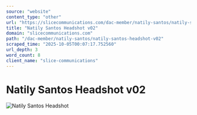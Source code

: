 ```yaml
---
source: "website"
content_type: "other"
url: "https://slicecommunications.com/dac-member/natily-santos/natily-santos-headshot-v02"
title: "Natily Santos Headshot v02"
domain: "slicecommunications.com"
path: "/dac-member/natily-santos/natily-santos-headshot-v02"
scraped_time: "2025-10-05T00:07:17.752560"
url_depth: 3
word_count: 8
client_name: "slice-communications"
---
```


# Natily Santos Headshot v02

![Natily Santos Headshot](https://slicecommunications.com/wp-content/uploads/2021/10/Natily-Santos-Headshot-v02-300x300.png)